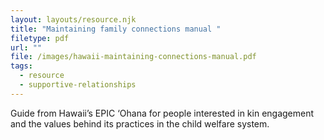 ```yaml
---
layout: layouts/resource.njk
title: "Maintaining family connections manual "
filetype: pdf
url: ""
file: /images/hawaii-maintaining-connections-manual.pdf
tags:
  - resource
  - supportive-relationships
---
```

Guide from Hawaii’s EPIC ‘Ohana for people interested in kin engagement and the values behind its practices in the child welfare system.
